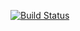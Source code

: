 [![Build Status](https://travis-ci.org/AndreyChugunov/netty.svg?branch=master)](https://travis-ci.org/AndreyChugunov/netty)
